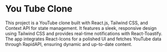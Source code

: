 # You Tube Clone

This project is a YouTube clone built with React.js, Tailwind CSS, and Context API for state management. It features a sleek, responsive design using Tailwind CSS and provides real-time notifications with React-Toastify. The app integrates React-Icons for a polished UI and fetches YouTube data through RapidAPI, ensuring dynamic and up-to-date content.